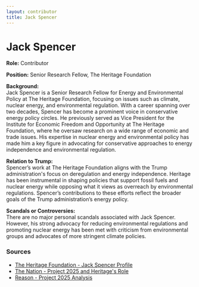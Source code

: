 ```yaml
---
layout: contributor
title: Jack Spencer
---
```


# Jack Spencer

**Role:** Contributor

**Position:** Senior Research Fellow, The Heritage Foundation

**Background:**  
Jack Spencer is a Senior Research Fellow for Energy and Environmental Policy at The Heritage Foundation, focusing on issues such as climate, nuclear energy, and environmental regulation. With a career spanning over two decades, Spencer has become a prominent voice in conservative energy policy circles. He previously served as Vice President for the Institute for Economic Freedom and Opportunity at The Heritage Foundation, where he oversaw research on a wide range of economic and trade issues. His expertise in nuclear energy and environmental policy has made him a key figure in advocating for conservative approaches to energy independence and environmental regulation.

**Relation to Trump:**  
Spencer’s work at The Heritage Foundation aligns with the Trump administration's focus on deregulation and energy independence. Heritage has been instrumental in shaping policies that support fossil fuels and nuclear energy while opposing what it views as overreach by environmental regulations. Spencer’s contributions to these efforts reflect the broader goals of the Trump administration’s energy policy.

**Scandals or Controversies:**  
There are no major personal scandals associated with Jack Spencer. However, his strong advocacy for reducing environmental regulations and promoting nuclear energy has been met with criticism from environmental groups and advocates of more stringent climate policies.

### Sources
- [The Heritage Foundation - Jack Spencer Profile](https://www.heritage.org/staff/jack-spencer)
- [The Nation - Project 2025 and Heritage's Role](https://www.thenation.com/article/politics/will-the-heritage-foundations-project-2025-turn-trumpism-into-a-governing-agenda/)
- [Reason - Project 2025 Analysis](https://reason.com/2024/06/28/project-2025-the-conservative-agenda-to-embrace-bigger-government-during-trumps-second-term/)
